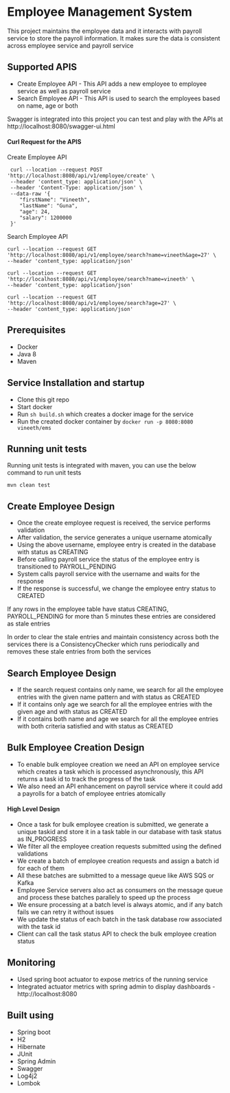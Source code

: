# Employee Management System

This project maintains the employee data and it interacts with payroll service to store the payroll information. 
It makes sure the data is consistent across employee service and payroll service

## Supported APIS

* Create Employee API - This API adds a new employee to employee service as well as payroll service
* Search Employee API - This API is used to search the employees based on name, age or both

Swagger is integrated into this project you can test and play with the APIs at http://localhost:8080/swagger-ui.html

#### Curl Request for the APIS

Create Employee API
```
 curl --location --request POST 'http://localhost:8080/api/v1/employee/create' \
 --header 'content_type: application/json' \
 --header 'Content-Type: application/json' \
 --data-raw '{
 	"firstName": "Vineeth",
 	"lastName": "Guna",
 	"age": 24,
 	"salary": 1200000
 }'
```

Search Employee API

```
curl --location --request GET 'http://localhost:8080/api/v1/employee/search?name=vineeth&age=27' \
--header 'content_type: application/json'

curl --location --request GET 'http://localhost:8080/api/v1/employee/search?name=vineeth' \
--header 'content_type: application/json'

curl --location --request GET 'http://localhost:8080/api/v1/employee/search?age=27' \
--header 'content_type: application/json'
```

## Prerequisites
* Docker
* Java 8
* Maven

## Service Installation and startup

* Clone this git repo
* Start docker
* Run `sh build.sh` which creates a docker image for the service
* Run the created docker container by `docker run -p 8080:8080 vineeth/ems`

## Running unit tests

Running unit tests is integrated with maven, you can use the below command to run unit tests

`mvn clean test`

## Create Employee Design

* Once the create employee request is received, the service performs validation
* After validation, the service generates a unique username atomically
* Using the above username, employee entry is created in the database with status as CREATING
* Before calling payroll service the status of the employee entry is transitioned to PAYROLL_PENDING
* System calls payroll service with the username and waits for the response
* If the response is successful, we change the employee entry status to CREATED

If any rows in the employee table have status CREATING, PAYROLL_PENDING for more than 5 minutes these entries
are considered as stale entries

In order to clear the stale entries and maintain consistency across both the services
there is a ConsistencyChecker which runs periodically and removes these 
stale entries from both the services

## Search Employee Design
* If the search request contains only name, we search for all the employee entries
with the given name pattern and with status as CREATED
* If it contains only age we search for all the employee entries with
the given age and with status as CREATED
* If it contains both name and age we search for all the employee entries
with both criteria satisfied and with status as CREATED

## Bulk Employee Creation Design
* To enable bulk employee creation we need an API on employee service which creates
a task which is processed asynchronously, this API returns a task id
to track the progress of the task
* We also need an API enhancement on payroll service where it could add
a payrolls for a batch of employee entries atomically

#### High Level Design

* Once a task for bulk employee creation is submitted, we generate a 
unique taskid and store it in a task table in our database with task status as IN_PROGRESS
* We filter all the employee creation requests submitted using the defined validations
* We create a batch of employee creation requests and assign a batch id for each of them 
* All these batches are submitted to a message queue like AWS SQS or Kafka
* Employee Service servers also act as consumers on the message queue and
process these batches parallely to speed up the process
* We ensure processing at a batch level is always atomic, and if any 
batch fails we can retry it without issues
* We update the status of each batch in the task database row associated with the task id
* Client can call the task status API to check the bulk employee creation status

## Monitoring
* Used spring boot actuator to expose metrics of the running service
* Integrated actuator metrics with spring admin to display dashboards - http://localhost:8080 

## Built using
* Spring boot
* H2
* Hibernate
* JUnit
* Spring Admin
* Swagger
* Log4j2
* Lombok